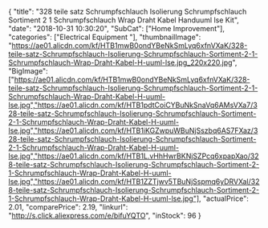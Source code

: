{
	"title": "328 teile satz Schrumpfschlauch Isolierung Schrumpfschlauch Sortiment 2 1 Schrumpfschlauch Wrap Draht Kabel Handuuml lse Kit",
	"date": "2018-10-31 10:30:20",
	"SubCat": ["Home Improvement"],
	"categories": ["Electrical Equipment "],
	"thumbnailImage": "https://ae01.alicdn.com/kf/HTB1mwB0ondYBeNkSmLyq6xfnVXaK/328-teile-satz-Schrumpfschlauch-Isolierung-Schrumpfschlauch-Sortiment-2-1-Schrumpfschlauch-Wrap-Draht-Kabel-H-uuml-lse.jpg_220x220.jpg",
	"BigImage": ["https://ae01.alicdn.com/kf/HTB1mwB0ondYBeNkSmLyq6xfnVXaK/328-teile-satz-Schrumpfschlauch-Isolierung-Schrumpfschlauch-Sortiment-2-1-Schrumpfschlauch-Wrap-Draht-Kabel-H-uuml-lse.jpg","https://ae01.alicdn.com/kf/HTB1pdtCoiCYBuNkSnaVq6AMsVXa7/328-teile-satz-Schrumpfschlauch-Isolierung-Schrumpfschlauch-Sortiment-2-1-Schrumpfschlauch-Wrap-Draht-Kabel-H-uuml-lse.jpg","https://ae01.alicdn.com/kf/HTB1iKGZwpuWBuNjSszbq6AS7FXaz/328-teile-satz-Schrumpfschlauch-Isolierung-Schrumpfschlauch-Sortiment-2-1-Schrumpfschlauch-Wrap-Draht-Kabel-H-uuml-lse.jpg","https://ae01.alicdn.com/kf/HTB1L.vHhHwrBKNjSZPcq6xpapXao/328-teile-satz-Schrumpfschlauch-Isolierung-Schrumpfschlauch-Sortiment-2-1-Schrumpfschlauch-Wrap-Draht-Kabel-H-uuml-lse.jpg","https://ae01.alicdn.com/kf/HTB1ZZTjwv5TBuNjSspmq6yDRVXal/328-teile-satz-Schrumpfschlauch-Isolierung-Schrumpfschlauch-Sortiment-2-1-Schrumpfschlauch-Wrap-Draht-Kabel-H-uuml-lse.jpg"],
	"actualPrice": 2.01,
	"comparePrice": 2.19,
	"linkurl": "http://s.click.aliexpress.com/e/bifuYQTO",
	"inStock": 96
}
